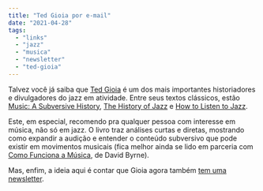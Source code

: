 ```yaml
---
title: "Ted Gioia por e-mail"
date: "2021-04-28"
tags: 
  - "links"
  - "jazz"
  - "musica"
  - "newsletter"
  - "ted-gioia"
---
```


Talvez você já saiba que [Ted Gioia](http://tedgioia.com/) é um dos mais importantes historiadores e divulgadores do jazz em atividade. Entre seus textos clássicos, estão [Music: A Subversive History](https://www.amazon.com.br/Music-Subversive-History-Ted-Gioia-ebook/dp/B07NVTKNNJ?_encoding=UTF8&qid=1619545285&sr=8-1&linkCode=ll1&tag=eduf-20&linkId=305af432b3b6eef4b5494b0f5403cea1&language=pt_BR&ref_=as_li_ss_tl), [The History of Jazz](https://www.amazon.com.br/History-Jazz-English-Ted-Gioia-ebook/dp/B004Y4UT5Y?__mk_pt_BR=%C3%85M%C3%85%C5%BD%C3%95%C3%91&dchild=1&keywords=ted+gioia&qid=1619545285&sr=8-3&linkCode=ll1&tag=eduf-20&linkId=7539141bd5d2db446ce902cff325f914&language=pt_BR&ref_=as_li_ss_tl) e [How to Listen to Jazz](https://www.amazon.com.br/How-Listen-Jazz-Ted-Gioia/dp/0465093493?__mk_pt_BR=%C3%85M%C3%85%C5%BD%C3%95%C3%91&dchild=1&keywords=ted+gioia&qid=1619545285&sr=8-4&linkCode=ll1&tag=eduf-20&linkId=20afe7c652419d836b558a24b7ba695e&language=pt_BR&ref_=as_li_ss_tl).

Este, em especial, recomendo pra qualquer pessoa com interesse em música, não só em jazz. O livro traz análises curtas e diretas, mostrando como expandir a audição e entender o conteúdo subversivo que pode existir em movimentos musicais (fica melhor ainda se lido em parceria com [Como Funciona a Música](https://www.amazon.com.br/Como-funciona-m%C3%BAsica-David-Byrne/dp/8520435939?__mk_pt_BR=%C3%85M%C3%85%C5%BD%C3%95%C3%91&crid=G6FVBOUOS7RJ&dchild=1&keywords=como+funciona+a+musica&qid=1619546092&sprefix=como+funciona+a+m%2Caps%2C456&sr=8-1&linkCode=ll1&tag=eduf-20&linkId=f591a4821f92c5b3c009e6178807b575&language=pt_BR&ref_=as_li_ss_tl), de David Byrne).

Mas, enfim, a ideia aqui é contar que Gioia agora também [tem uma newsletter](https://tedgioia.substack.com).
